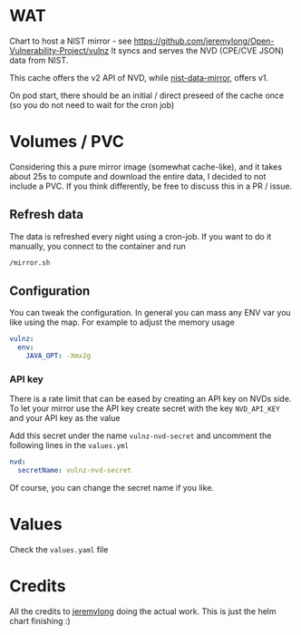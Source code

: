 # WAT

Chart to host a NIST mirror - see https://github.com/jeremylong/Open-Vulnerability-Project/vulnz
It syncs and serves the NVD (CPE/CVE JSON) data from NIST.

This cache offers the v2 API of NVD, while [nist-data-mirror](../nist-data-mirror), offers v1.

On pod start, there should be an initial / direct preseed of the cache once (so you do not need to wait for the cron job)

# Volumes / PVC

Considering this a pure mirror image (somewhat cache-like), and it takes about 25s to compute and download the entire data, I decided to not include a PVC. If you think differently, be free to discuss this in a PR / issue.

## Refresh data

The data is refreshed every night using a cron-job. If you want to do it manually, you connect to the container and run

```bash
/mirror.sh
```

## Configuration
You can tweak the configuration. In general you can mass any ENV var you like using the map.
For example to adjust the memory usage

```yaml
vulnz:
  env:
    JAVA_OPT: -Xmx2g
```

### API key

There is a rate limit that can be eased by creating an API key on NVDs side. To let your mirror use the API key create secret
with the key `NVD_API_KEY` and your API key as the value

Add this secret under the name `vulnz-nvd-secret` and uncomment the following lines in the `values.yml`

```yaml
nvd:
  secretName: vulnz-nvd-secret
```

Of course, you can change the secret name if you like.

# Values

Check the `values.yaml` file

# Credits

All the credits to [jeremylong](https://github.com/jeremylong/Open-Vulnerability-Project/vulnz) doing the actual work.
This is just the helm chart finishing :)
